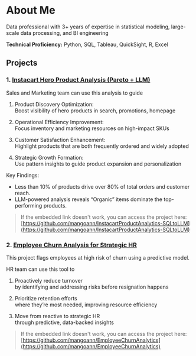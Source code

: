 # About Me
Data professional with 3+ years of expertise in statistical modeling, large-scale data processing, and BI engineering  

**Technical Proficiency:** Python, SQL, Tableau, QuickSight, R, Excel
## Projects
### 1. [Instacart Hero Product Analysis (Pareto + LLM)](https://github.com/mangoann/InstacartProductAnalytics-SQLtoLLM)

Sales and Marketing team can use this analysis to guide 
1. Product Discovery Optimization:  
Boost visibility of hero products in search, promotions, homepage

2. Operational Efficiency Improvement:  
Focus inventory and marketing resources on high-impact SKUs

3. Customer Satisfaction Enhancement:  
Highlight products that are both frequently ordered and widely adopted

4. Strategic Growth Formation:  
Use pattern insights to guide product expansion and personalization

Key Findings:  
- Less than 10% of products drive over 80% of total orders and customer reach.  
- LLM-powered analysis reveals “Organic” items dominate the top-performing products.

>If the embedded link doesn't work, you can access the project here: [https://github.com/mangoann/InstacartProductAnalytics-SQLtoLLM](https://github.com/mangoann/InstacartProductAnalytics-SQLtoLLM)

### 2. [Employee Churn Analysis for Strategic HR](https://github.com/mangoann/EmployeeChurnAnalytics)

This project flags employees at high risk of churn using a predictive model.  

HR team can use this tool to
1. Proactively reduce turnover  
by identifying and addressing risks before resignation happens

2. Prioritize retention efforts  
where they’re most needed, improving resource efficiency

3. Move from reactive to strategic HR  
through predictive, data-backed insights

>If the embedded link doesn't work, you can access the project here: [https://github.com/mangoann/EmployeeChurnAnalytics](https://github.com/mangoann/EmployeeChurnAnalytics)




